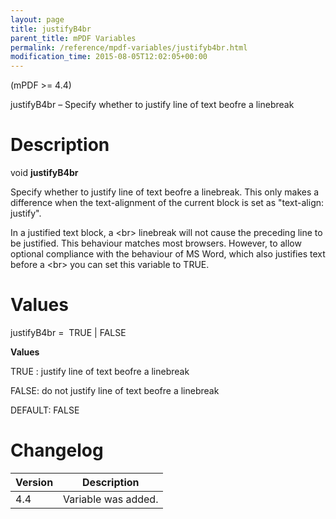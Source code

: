 ```yaml
---
layout: page
title: justifyB4br
parent_title: mPDF Variables
permalink: /reference/mpdf-variables/justifyb4br.html
modification_time: 2015-08-05T12:02:05+00:00
---
```


(mPDF &gt;= 4.4)

justifyB4br – Specify whether to justify line of text beofre a linebreak

# Description

void **justifyB4br**

Specify whether to justify line of text beofre a linebreak. This only makes a difference when the text-alignment of the current block is set as "text-align: justify".

In a justified text block, a &lt;br&gt; linebreak will not cause the preceding line to be justified. This behaviour matches most browsers. However, to allow optional compliance with the behaviour of MS Word, which also justifies text before a &lt;br&gt; you can set this variable to <span class="smallblock">TRUE</span>.

# Values

<span class="parameter">justifyB4br</span> =  <span class="smallblock">TRUE </span>| <span class="smallblock">FALSE</span>

**Values**

<span class="smallblock">TRUE </span>: justify line of text beofre a linebreak

<span class="smallblock">FALSE</span>: do not justify line of text beofre a linebreak

<span class="smallblock">DEFAULT</span>: <span class="smallblock">FALSE</span>

# Changelog

<table class="table"> <thead>
<tr> <th>Version</th><th>Description</th> </tr>
</thead> <tbody>
<tr>
<td>4.4</td>
<td>Variable was added.</td>
</tr>
</tbody> </table>

